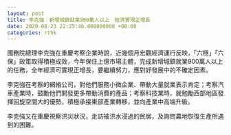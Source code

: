 ```yaml
---
layout: post
title: 李克強︰新增城鎮就業900萬人以上　經濟實現正增長
date: 2020-08-23 22:25:46.000000000 +08:00
categories: rthk
---
```


國務院總理李克強在重慶考察企業時說，近幾個月宏觀經濟運行反映，「六穩」「六保」政策取得積極成效，今年保住上億市場主體，完成新增城鎮就業900萬人以上的任務，全年經濟可實現正增長，要繼續努力，應對好發展中的不確定因素。

李克強在考察的網絡公司，對他們服務小微企業、帶動大量就業表示肯定；考察汽車產業時，鼓勵他們開發更多帶動消費的產品；考察科技業時，就勉勵西部地區發揮回旋空間大的優勢，積極承接東部產業轉移，並向產業中高端升級。

李克強又在重慶視察洪災狀況，走訪被洪水浸過的民居，及詢問農地恢復生產所遇到的困難。
